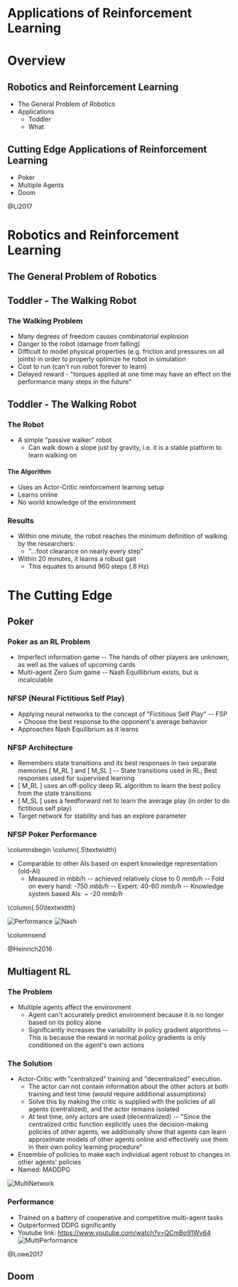 # Applications of Reinforcement Learning

# Overview

## Robotics and Reinforcement Learning
  - The General Problem of Robotics
  - Applications
    - Toddler
    - What

## Cutting Edge Applications of Reinforcement Learning
  - Poker
  - Multiple Agents
  - Doom

@Li2017

# Robotics and Reinforcement Learning

## The General Problem of Robotics

## Toddler - The Walking Robot

### The Walking Problem
  - Many degrees of freedom causes combinatorial explosion
  - Danger to the robot (damage from falling)
  - Difficult to model physical properties (e.g. friction and pressures on all joints) in order to properly optimize  he robot in simulation
  - Cost to run (can't run robot forever to learn)
  - Delayed reward - "torques applied at one time may have an effect on the performance many steps in the future"

## Toddler - The Walking Robot

### The Robot
 - A simple "passive walker" robot
   - Can walk down a slope just by gravity, i.e. it is a stable platform to learn walking on

#### The Algorithm
 - Uses an Actor-Critic reinforcement learning setup
 - Learns online
 - No world knowledge of the environment

### Results
 - Within one minute, the robot reaches the minimum definition of walking by the researchers:
   - "...foot clearance on nearly every step"
 - Within 20 minutes, it learns a robust gait
   - This equates to around 960 steps (.8 Hz)

##

# The Cutting Edge

## Poker

### Poker as an RL Problem

  - Imperfect information game -- The hands of other players are unknown, as well as the values of upcoming cards
  - Multi-agent Zero Sum game
    -- Nash Equillibrium exists, but is incalculable

### NFSP (Neural Fictitious Self Play)

  - Applying neural networks to the concept of "Fictitious Self Play"
    -- FSP = Choose the best response to the opponent's average behavior
  - Approaches Nash Equilibrium as it learns
  
### NFSP Architecture

  - Remembers state transitions and its best responses in two separate memories \[ M_RL \] and \[ M_SL \]
    -- State transitions used in RL; Best responses used for supervised learning
  - \[ M_RL \] uses an off-policy deep RL algorithm to learn the best policy from the state transitions
  - \[ M_SL \] uses a feedforward net to learn the average play (in order to do fictitious self play)
  - Target network for stability and has an explore parameter
  
### NFSP Poker Performance

\columnsbegin
\column{.5\textwidth}

- Comparable to other AIs based on expert knowledge representation (old-AI)
  - Measured in mbb/h -- achieved relatively close to 0 *mmb/h*
    -- Fold on every hand: -750 *mbb/h*
    -- Expert: 40-60 *mmb/h*
    -- Knowledge system based AIs: ~ -20 *mmb/h*

\column{.50\textwidth}

![Performance](/gfx/poker_performance.jpg?raw=true "Poker Performance")
![Nash](/gfx/poker_exploit.jpg?raw=true "Poker Exploitation")

\columnsend
 
@Heinrich2016

## Multiagent RL

### The Problem
  - Multiple agents affect the environment
    - Agent can't accurately predict environment because it is no longer based on its policy alone
    - Significantly increases the variability in policy gradient algorithms
      -- This is because the reward in normal policy gradients is only conditioned on the agent's own actions

### The Solution
  - Actor-Critic with "centralized" training and "decentralized" execution.
    - The actor can not contain information about the other actors at both training and test time (would require additional assumptions)
    - Solve this by making the critic is supplied with the policies of all agents (centralized), and the actor remains isolated
    - At test time, only actors are used (decentralized)
      -- "Since the centralized critic function explicitly uses the decision-making policies of other agents, we
additionally show that agents can learn approximate models of other agents online and effectively use
them in their own policy learning procedure"
  - Ensemble of policies to make each individual agent robust to changes in other agents' policies
  - Named: MADDPG

![MultiNetwork](/gfx/multi_network.jpg?raw=true "MADDPG Network")

### Performance
  - Trained on a battery of cooperative and competitive multi-agent tasks
  - Outperformed DDPG significantly
  - Youtube link: https://www.youtube.com/watch?v=QCmBo91Wy64
![MultiPerformance](/gfx/multi_perf.jpg?raw=true "MADDPG Performance")

@Lowe2017

## Doom

